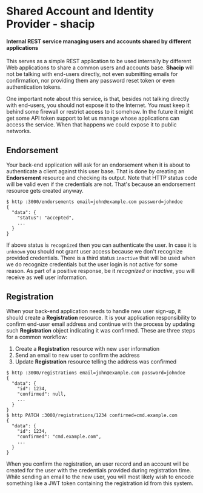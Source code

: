 # Shared Account and Identity Provider - shacip

#### Internal REST service managing users and accounts shared by different applications

This serves as a simple REST application to be used internally by different Web
applications to share a common users and accounts base. **Shacip** will not be
talking with end-users directly, not even submitting emails for confirmation,
nor providing them any password reset token or even authentication tokens.

One important note about this service, is that, besides not talking directly
with end-users, you should not expose it to the Internet. You must keep it
behind some firewall or restrict access to it somehow. In the future it might
get some API token support to let us manage whose applications can access
the service. When that happens we could expose it to public networks.

## Endorsement

Your back-end application will ask for an endorsement when it is about to
authenticate a client against this user base. That is done by creating an
**Endorsement** resource and checking its output. Note that HTTP status code
will be valid even if the credentials are not. That's because an endorsement
resource gets created anyway.

```console
$ http :3000/endorsements email=john@example.com password=johndoe
{
  "data": {
    "status": "accepted",
    ...
  }
}
```

If above status is `recognized` then you can authenticate the user. In case it
is `unknown` you should not grant user access because we don't recognize
provided credentials. There is a third status `inactive` that will be used when
we do recognize credentials but the user login is not active for some reason.
As part of a positive response, be it _recognized_ or _inactive_, you will
receive as well user information.

## Registration

When your back-end application needs to handle new user sign-up, it should
create a **Registration** resource. It is your application responsibility to
confirm end-user email address and continue with the process by updating such
**Registration** object indicating it was confirmed. These are three steps for
a common workflow:

1.  Create a **Registration** resource with new user information
2.  Send an email to new user to confirm the address
3.  Update **Registration** resource telling the address was confirmed

```console
$ http :3000/registrations email=john@example.com password=johndoe
{
  "data": {
    "id": 1234,
    "confirmed": null,
    ...
  }
}
$ http PATCH :3000/registrations/1234 confirmed=cmd.example.com
{
  "data": {
    "id": 1234,
    "confirmed": "cmd.example.com",
    ...
  }
}
```

When you confirm the registration, an user record and an account will be
created for the user with the credentials provided during registration time.
While sending an email to the new user, you will most likely wish to encode
something like a JWT token containing the registration id from this system.
